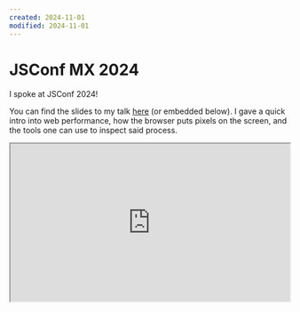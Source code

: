 ```yaml
---
created: 2024-11-01
modified: 2024-11-01
---
```


# JSConf MX 2024

I spoke at JSConf 2024!

You can find the slides to my talk [here](https://aykev.dev/doc/JSConf2024_Web_Perf_Herramientas.pdf) (or embedded below). I gave a quick intro into web performance, how the browser puts pixels on the screen, and the tools one can use to inspect said process.

<iframe src="https://aykev.dev/doc/JSConf2024_Web_Perf_Herramientas.pdf#toolbar=0&navpanes=0" style="width:100%;height:auto;aspect-ratio:16/9;"></iframe>
